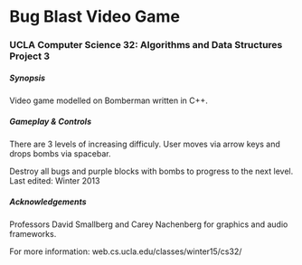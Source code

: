 # Bug Blast Video Game
### UCLA Computer Science 32: Algorithms and Data Structures Project 3

##### Synopsis
Video game modelled on Bomberman written in C++. 

##### Gameplay & Controls
There are 3 levels of increasing difficuly. User moves via arrow keys and drops bombs via spacebar. 

Destroy all bugs and purple blocks with bombs to progress to the next level. 
Last edited: Winter 2013

##### Acknowledgements
Professors David Smallberg and Carey Nachenberg for graphics and audio frameworks. 

For more information: web.cs.ucla.edu/classes/winter15/cs32/
